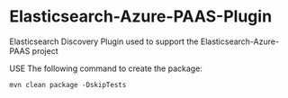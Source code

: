 Elasticsearch-Azure-PAAS-Plugin
===============================

Elasticsearch Discovery Plugin used to support the Elasticsearch-Azure-PAAS project

USE The following command to create the package:

    mvn clean package -DskipTests

